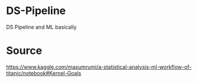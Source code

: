 # DS-Pipeline
DS Pipeline and ML basically
# Source
https://www.kaggle.com/masumrumi/a-statistical-analysis-ml-workflow-of-titanic/notebook#Kernel-Goals
